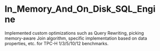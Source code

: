 # In_Memory_And_On_Disk_SQL_Engine
Implemented custom optimizations such as Query Rewriting, picking memory-aware Join algorithm, specific implementation based on data properties, etc. for TPC-H 1/3/5/10/12 benchmarks.
